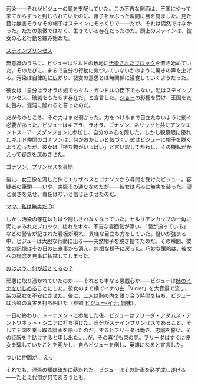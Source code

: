 <!-- title: 古石ビジュー -->
<!-- status: 生存 -->

汚染――それがビジューの頭を支配していた。この不吉な側面は、王国にやって来てからずっと封じられていたのに、帽子をかぶった瞬間に目を覚ました。見た目は無害そうなその帽子はステインにそっくりで――だが、それは偶然ではなかった。ただの象徴ではなく、生きている存在だったのだ。頭上のステインは、彼女の心と行動を蝕み始めた。

[ステインプリンセス](#embed:https://www.youtube.com/live/8frv4avuyl8?si=1o2GsUu_IvpfxnZn&start=217)

無意識のうちに、ビジューはギルドの敷地に[汚染されたブロック](https://www.youtube.com/live/8frv4avuyl8?feature=shared&t=456)を置き始めていた。そのたびに、まるで自分の行動に気づいていないかのように驚きの声を上げる。汚染は自律的に広がり、彼女の意思とは無関係に浸食していくようだった。

彼女は「自分はラオラの娘でもタム・ガンドルの臣下でもない。私はステインプリンセス、破滅をもたらす存在だ」と宣言した。[ジョー](https://www.youtube.com/live/8frv4avuyl8?feature=shared&t=519)の影響を受け、王国を炎に包み、混沌に陥れると誓ったのだ。

だが今のところ、その力はまだ弱かった。力をつけるまで目立たないように動く必要があった。ビジューはキアラ、ラオラ、ゴナソン、ネリッサと共にアンシエントスーアーズダンジョンに参加し、自分の本心を隠した。しかし観察眼に優れたギルド仲間のゴナソンは、何か[おかしい](https://www.youtube.com/live/8frv4avuyl8?feature=shared&t=4630)と気づく。彼はビジューに帽子を脱ぐよう迫ったが、彼女は「持ち物がいっぱい」と言い訳してかわし、その機転がかえって疑念を深めさせた。

[ゴナソン、プリンセスを尋問](#embed:https://www.youtube.com/live/8frv4avuyl8?si=VPQf-YeYUAdsZAnK&start=4760)

後に、女王像を汚した件でエリザベスとゴナソンから尋問を受けたビジュー。容疑者の筆頭――いや、実際その通りなのだが――彼女は巧みに無実を装った。涙と弱さを見せ、責任はないと信じ込ませたのだ。

[ママ、私は無実だ D:](#embed:https://www.youtube.com/live/8frv4avuyl8?feature=shared&t=5669)

しかし汚染の存在はもはや隠しきれなくなっていた。セルリアンカップの一角に泥にまみれたブロック、枯れた木々、不吉な雰囲気が漂い、「闇が迫っている」などの警告が記された看板が現れ、異様な目立ち方をしていた。疑いが強まる中、ビジューは大胆な行動に出る――突然帽子を脱ぎ捨てたのだ。その瞬間、彼女の記憶はその日の出来事から消え、無垢な様子に戻った。巧妙な策略は、彼女への疑念を見事に払拭してしまった。

[おはよう、何が起きてるの？](#embed:https://www.youtube.com/live/8frv4avuyl8?si=57u_j8ZXf4jtt8yu&start=7379)

邪悪に取り憑かれていたのか――それとも単なる悪戯心か――ビジューは[姉のイナをいじめる](https://www.youtube.com/live/8frv4avuyl8?feature=shared&t=11633)ことにした。彼女のすぐ横でイナの曲「Violet」を大音量で流し、紫の巫女を不安にさせた。後に、二人は胸の内を語り合う時間を持ち、ビジューは汚染の真実を打ち明けた（参照 [ビジュー-イナ: 姉妹](#edge:bijou-ina)）。

一日の終わり、トーナメントに参加した後、ビジューはフリーダ・アダムス・アントワネット・シニアに打ち明けた。自分がステインプリンセスであること、そして王国を乗っ取る計画を語ったのだ。するとフリーダは跪き、忠誠を誓い、その征服を手助けすると申し出た……が、その喜びも束の間。フリーダはすぐに彼女を騙していたことを明かし、自らビジューを倒し、英雄になると宣言した。

[ついに仲間が… えっ](#embed:https://www.youtube.com/live/8frv4avuyl8?si=Vlk1EbKJ2xFYmWEm&start=15193)

それでも、混沌の種は確かに蒔かれた。ビジューはその計画を必ず成し遂げる――たとえ代償が何であろうとも。
